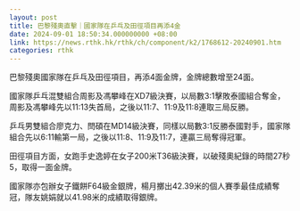 ```yaml
---
layout: post
title: 巴黎殘奧直擊｜國家隊在乒乓及田徑項目再添4金
date: 2024-09-01 18:50:34.000000000 +08:00
link: https://news.rthk.hk/rthk/ch/component/k2/1768612-20240901.htm
categories: rthk
---
```


巴黎殘奧國家隊在乒乓及田徑項目，再添4面金牌，金牌總數增至24面。

國家隊乒乓混雙組合周影及馮攀峰在XD7級決賽，以局數3:1擊敗泰國組合奪金，周影及馮攀峰先以11:13失首局，之後以11:7、11:9及11:8連取三局反勝。

乒乓男雙組合廖克力、閆碩在MD14級決賽，同樣以局數3:1反勝泰國對手，國家隊組合先以6:11輸第一局，之後以11:8、11:9及11:7，連贏三局奪得冠軍。

田徑項目方面，女跑手史逸婷在女子200米T36級決賽，以破殘奧紀錄的時間27秒5，取得一面金牌。

國家隊亦包辦女子鐵餅F64級金銀牌，楊月擲出42.39米的個人賽季最佳成績奪冠，隊友姚娟就以41.98米的成績取得銀牌。
